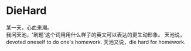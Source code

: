 # DieHard
某一天，心血来潮。</br>
我问天池，'刷题'这个词用用什么样子的英文可以表达的更生动形象。
天池说，devoted oneself to do one's homework.
天池又说，die hard for homework.

